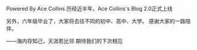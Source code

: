 Powered By Ace Collins
历经近半年，Ace Collins's Blog 2.0正式上线

另外，六年级毕业了，大家将去往不同的初中、高中、大学。
感谢大家的一路陪伴。

——海内存知己，天涯若比邻
期待我们的下次相见